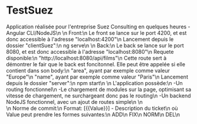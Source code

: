 # TestSuez
Application réalisée pour l'entreprise Suez Consulting en quelques heures - Angular CLI/NodeJS\n
\n
Front:\n
Le front se lance sur le port 4200, et est donc accessible à l'adresse "localhost:4200"\n
Lancement depuis le dossier "clientSuez":\n
  ng serve\n
\n
Back:\n
Le back se lance sur le port 8080, et est donc accessible à l'adresse "localhost:8080"\n
Requete disponible:\n
  "http://localhost:8080/api/films"\n
    Cette route sert à démontrer le fair que le back est foncitonnel. Elle peut être appelée si elle contient dans son body:\n
      "area", ayant par exemple comme valeur "Europe"\n
      "name", ayant par exemple comme valeur "Paris"\n
Lancement depuis le dossier "server":\n
  npm start\n
\n
L'application possède:\n
  -Un routing fonctionnel\n
  -Le chargement de modules sur la page, optimisant sa vitesse de chargement, ne surchargeant donc pas le routing\n
  -Un backend NodeJS fonctionnel, avec un ajout de routes simple\n
\n  
\n
Norme de commit:\n
  Format: [{{Value}}] - Description du ticket\n
    où Value peut prendre les formes suivantes:\n
      ADD\n
      FIX\n
      NORM\n
      DEL\n
